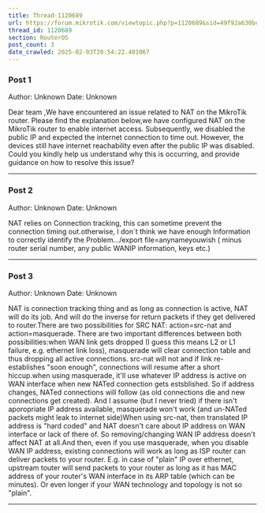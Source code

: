 ```yaml
---
title: Thread-1120689
url: https://forum.mikrotik.com/viewtopic.php?p=1120689&sid=49f92a630bc7970d8ca50523be880e8f#p1120689
thread_id: 1120689
section: RouterOS
post_count: 3
date_crawled: 2025-02-03T20:54:22.401067
---
```


### Post 1
Author: Unknown
Date: Unknown

Dear team ,We have encountered an issue related to NAT on the MikroTik router. Please find the explanation below,we have configured NAT on the MikroTik router to enable internet access. Subsequently, we disabled the public IP and expected the internet connection to time out. However, the devices still have internet reachability   even after the public IP was disabled. Could you kindly help us understand why this is occurring, and provide guidance on how to resolve this issue?

---
### Post 2
Author: Unknown
Date: Unknown

NAT relies on Connection tracking, this can sometime prevent the connection timing out.otherwise, I don`t think we have enough Information to correctly identify the Problem.../export file=anynameyouwish ( minus router serial number, any public WANIP information, keys etc.)

---
### Post 3
Author: Unknown
Date: Unknown

NAT is connection tracking thing and as long as connection is active, NAT will do its job. And will do the inverse for return packets if they get delivered to router.There are two possibilities for SRC NAT: action=src-nat and action=masquerade. There are two important differences between both possibilities:when WAN link gets dropped (I guess this means L2 or L1 failure, e.g. ethernet link loss), masquerade will clear connection table and thus dropping all active connections. src-nat will not and if link re-establishes "soon enough", connections will resume after a short hiccup.when using masquerade, it'll use whatever IP address is active on WAN interface when new NATed connection gets estsblished. So if address changes, NATed connections will follow (as old connections die and new connections get created). And I assume (but I never tried) if there isn't aporopriate IP address available, masquerade won't work (and un-NATed packets might leak to internet side)When using src-nat, then translated IP address is "hard coded" and NAT doesn't care about IP address on WAN interface or lack of there of. So removing/changing WAN IP address doesn't affect NAT at all.And then, even if you use masquerade, when you disable WAN IP address, existing connections will work as long as ISP router can deliver packets to your router. E.g. in case of "plain" IP over ethernet, upstream touter will send packets to your router as long as it has MAC address of your router's WAN interface in its ARP table (which can be minutes). Or even longer if your WAN technology and topology is not so "plain".

---
